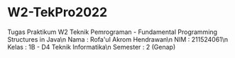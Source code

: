 # W2-TekPro2022
Tugas Praktikum W2 Teknik Pemrograman - Fundamental Programming Structures in Java\n Nama  : Rofa'ul Akrom Hendrawan\n NIM   : 211524061\n Kelas : 1B - D4 Teknik Informatika\n Semester : 2 (Genap)
